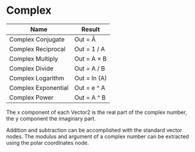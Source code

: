 # Complex

| Name  |  Result  |
|---|---|
|  Complex Conjugate  | Out = Ā |
|  Complex Reciprocal | Out = 1 / A |
|  Complex Multiply | Out = A × B |
|  Complex Divide | Out = A / B |
|  Complex Logarithm |  Out = ln (A) |
|  Complex Exponential  | Out = e ^ A  |
|  Complex Power  |  Out = A ^ B |

The x component of each Vector2 is the real part of the complex number, the y component the imaginary part.

Addition and subtraction can be accomplished with the standard vector nodes. The modulus and argument of a complex number can be extracted using the polar coordinates node.
